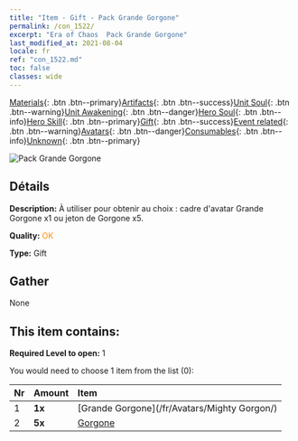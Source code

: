 ```yaml
---
title: "Item - Gift - Pack Grande Gorgone"
permalink: /con_1522/
excerpt: "Era of Chaos  Pack Grande Gorgone"
last_modified_at: 2021-08-04
locale: fr
ref: "con_1522.md"
toc: false
classes: wide
---
```

 [Materials](/ItemsFR/){: .btn .btn--primary}[Artifacts](/ItemsFR/Artifacts/){: .btn .btn--success}[Unit Soul](/ItemsFR/UnitSoul/){: .btn .btn--warning}[Unit Awakening](/ItemsFR/UnitAwakening/){: .btn .btn--danger}[Hero Soul](/ItemsFR/HeroSoul/){: .btn .btn--info}[Hero Skill](/ItemsFR/HeroSkill/){: .btn .btn--primary}[Gift](/ItemsFR/Gift/){: .btn .btn--success}[Event related](/ItemsFR/Events/){: .btn .btn--warning}[Avatars](/ItemsFR/Avatars/){: .btn .btn--danger}[Consumables](/ItemsFR/Consumables/){: .btn .btn--info}[Unknown](/ItemsFR/Unknown/){: .btn .btn--primary}

 ![Pack Grande Gorgone](/images/t/i_907136.png)

## Détails
 **Description:** À utiliser pour obtenir au choix : cadre d'avatar Grande Gorgone x1 ou jeton de Gorgone x5.

 **Quality:** <span style="color: #FF8C00">OK</span>

 **Type:** Gift

## Gather

  None

## This item contains:

 **Required Level to open:** 1

 You would need to choose 1 item from the list (0):

  | Nr | Amount |     Item    |
  |:---|:-------|:------------|
  | 1 |  **1x** | [Grande Gorgone](/fr/Avatars/Mighty Gorgon/) |  | 
  | 2 |  **5x** | [Gorgone](/ItemsFR/unt_257/) |  | 
